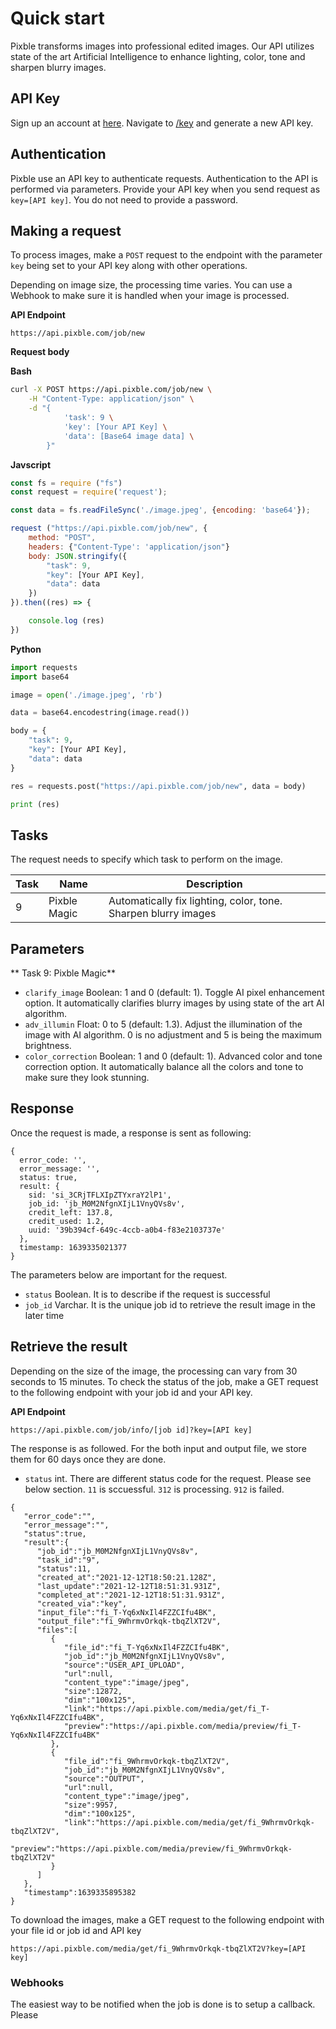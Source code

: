 # Quick start

Pixble transforms images into professional edited images. Our API utilizes state of the art Artificial Intelligence to enhance lighting, color, tone and sharpen blurry images.


## API Key
Sign up an account at [here](https://pixble.com/signup). Navigate to [/key](https://pixble.com/keys) and generate a new API key.


## Authentication
Pixble use an API key to authenticate requests. Authentication to the API is performed via parameters. Provide your API key when you send request as `key=[API key]`. You do not need to provide a password.


## Making a request
To process images, make a `POST` request to the endpoint with the parameter `key` being set to your API key along with other operations. 

Depending on image size, the processing time varies. You can use a Webhook to make sure it is handled when your image is processed.

**API Endpoint**
```
https://api.pixble.com/job/new
```

**Request body**

**Bash**
```bash
curl -X POST https://api.pixble.com/job/new \
	-H "Content-Type: application/json" \
    -d "{
    		'task': 9 \
    		'key': [Your API Key] \
   			'data': [Base64 image data] \
   		}"

```

**Javscript**
```Javascript
const fs = require ("fs")
const request = require('request');

const data = fs.readFileSync('./image.jpeg', {encoding: 'base64'});

request ("https://api.pixble.com/job/new", {
	method: "POST",
	headers: {"Content-Type': 'application/json"} 
	body: JSON.stringify({
		"task": 9,
		"key": [Your API Key],
		"data": data
	})
}).then((res) => {

	console.log (res)
})

```

**Python**
```Python
import requests
import base64

image = open('./image.jpeg', 'rb')

data = base64.encodestring(image.read())

body = {
	"task": 9,
	"key": [Your API Key],
	"data": data
}

res = requests.post("https://api.pixble.com/job/new", data = body)

print (res)
```

## Tasks
The request needs to specify which task to perform on the image.

|Task|Name|Description|
|--|--|--|
|9|Pixble Magic|Automatically fix lighting, color, tone. Sharpen blurry images|

## Parameters

** Task 9: Pixble Magic**
- `clarify_image` Boolean: 1 and 0 (default: 1). Toggle AI pixel enhancement option. It automatically clarifies blurry images by using state of the art AI algorithm. 
- `adv_illumin` Float: 0 to 5 (default: 1.3). Adjust the illumination of the image with AI algorithm. 0 is no adjustment and 5 is being the maximum brightness. 
- `color_correction` Boolean: 1 and 0 (default: 1). Advanced color and tone correction option. It automatically balance all the colors and tone to make sure they look stunning.

## Response
Once the request is made, a response is sent as following:
```
{
  error_code: '',
  error_message: '',
  status: true,
  result: {
    sid: 'si_3CRjTFLXIpZTYxraY2lP1',
    job_id: 'jb_M0M2NfgnXIjL1VnyQVs8v',
    credit_left: 137.8,
    credit_used: 1.2,
    uuid: '39b394cf-649c-4ccb-a0b4-f83e2103737e'
  },
  timestamp: 1639335021377
}
```

The parameters below are important for the request.
- `status` Boolean. It is to describe if the request is successful
- `job_id` Varchar. It is the unique job id to retrieve the result image in the later time


## Retrieve the result
Depending on the size of the image, the processing can vary from 30 seconds to 15 minutes. To check the status of the job, make a GET request to the following endpoint with your job id and your API key.

**API Endpoint**
```
https://api.pixble.com/job/info/[job id]?key=[API key]
```

The response is as followed. For the both input and output file, we store them for 60 days once they are done. 
- `status` int. There are different status code for the request. Please see below section. `11` is sccuessful. `312` is processing. `912` is failed.
```
{
   "error_code":"",
   "error_message":"",
   "status":true,
   "result":{
      "job_id":"jb_M0M2NfgnXIjL1VnyQVs8v",
      "task_id":"9",
      "status":11,
      "created_at":"2021-12-12T18:50:21.128Z",
      "last_update":"2021-12-12T18:51:31.931Z",
      "completed_at":"2021-12-12T18:51:31.931Z",
      "created_via":"key",
      "input_file":"fi_T-Yq6xNxIl4FZZCIfu4BK",
      "output_file":"fi_9WhrmvOrkqk-tbqZlXT2V",
      "files":[
         {
            "file_id":"fi_T-Yq6xNxIl4FZZCIfu4BK",
            "job_id":"jb_M0M2NfgnXIjL1VnyQVs8v",
            "source":"USER_API_UPLOAD",
            "url":null,
            "content_type":"image/jpeg",
            "size":12872,
            "dim":"100x125",
            "link":"https://api.pixble.com/media/get/fi_T-Yq6xNxIl4FZZCIfu4BK",
            "preview":"https://api.pixble.com/media/preview/fi_T-Yq6xNxIl4FZZCIfu4BK"
         },
         {
            "file_id":"fi_9WhrmvOrkqk-tbqZlXT2V",
            "job_id":"jb_M0M2NfgnXIjL1VnyQVs8v",
            "source":"OUTPUT",
            "url":null,
            "content_type":"image/jpeg",
            "size":9957,
            "dim":"100x125",
            "link":"https://api.pixble.com/media/get/fi_9WhrmvOrkqk-tbqZlXT2V",
            "preview":"https://api.pixble.com/media/preview/fi_9WhrmvOrkqk-tbqZlXT2V"
         }
      ]
   },
   "timestamp":1639335895382
}
```
To download the images, make a GET request to the following endpoint with your file id or job id and API key 

```
https://api.pixble.com/media/get/fi_9WhrmvOrkqk-tbqZlXT2V?key=[API key]
```

### Webhooks
The easiest way to be notified when the job is done is to setup a callback. Please 

